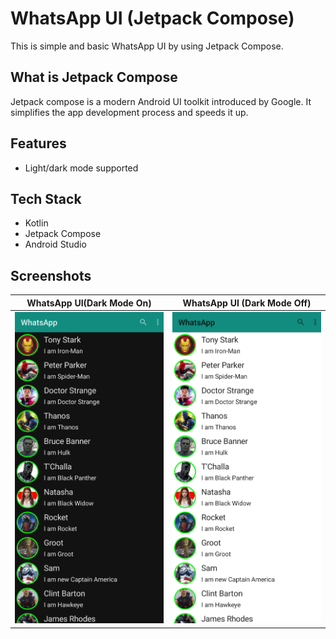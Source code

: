 # WhatsApp UI (Jetpack Compose)
This is simple and basic WhatsApp UI by using Jetpack Compose.


## What is Jetpack Compose

Jetpack compose is a modern Android UI toolkit introduced by Google. It simplifies the app development process and speeds it up.
## Features

- Light/dark mode supported


## Tech Stack

- Kotlin 
- Jetpack Compose
- Android Studio


## Screenshots

|   WhatsApp UI(Dark Mode On)    |     WhatsApp UI (Dark Mode Off)
|---  |---
  ![](https://github.com/yash1307-cse/WhatsApp-UI/blob/master/preview/WhatsApp%20UI%20Dark%20Mode%20On.jpg)    |    ![](https://github.com/yash1307-cse/WhatsApp-UI/blob/master/preview/WhatsApp%20UI%20Dark%20Mode%20Off.jpg)  

